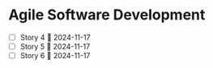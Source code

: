 # Agile Software Development
- [ ] Story 4 📅 2024-11-17 
- [ ] Story 5 📅 2024-11-17 
- [ ] Story 6 📅 2024-11-17 
